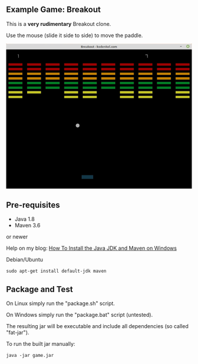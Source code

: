 ## Example Game: Breakout

This is a **very rudimentary** Breakout clone.

Use the mouse (slide it side to side) to move the paddle.

![Preview](readme.jpg)

## Pre-requisites

- Java 1.8
- Maven 3.6

or newer

Help on my blog: <a href="https://www.kodenkel.com/how-to/java-jdk-maven-installation-windows" target="_blank">How To Install the Java JDK and Maven on Windows</a>

Debian/Ubuntu

````
sudo apt-get install default-jdk maven
````

## Package and Test

On Linux simply run the "package.sh" script.

On Windows simply run the "package.bat" script (untested).

The resulting jar will be executable and include all dependencies (so called "fat-jar").

To run the built jar manually:

````
java -jar game.jar
````
